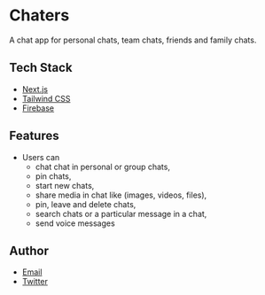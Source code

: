 # Chaters

A chat app for personal chats, team chats, friends and family chats.

## Tech Stack

- [Next.js](https://nextjs.org)
- [Tailwind CSS](https://tailwindcss.com)
- [Firebase](https://firebase.google.com)
<!-- - [Vercel](https://vercel.com) -->

## Features

- Users can
  - chat chat in personal or group chats,
  - pin chats,
  - start new chats,
  - share media in chat like (images, videos, files),
  - pin, leave and delete chats,
  - search chats or a particular message in a chat,
  - send voice messages

## Author

- [Email](mailto:arshgoyalDev@gmail.com)
- [Twitter](https://twitter.com/arshWebDev)

